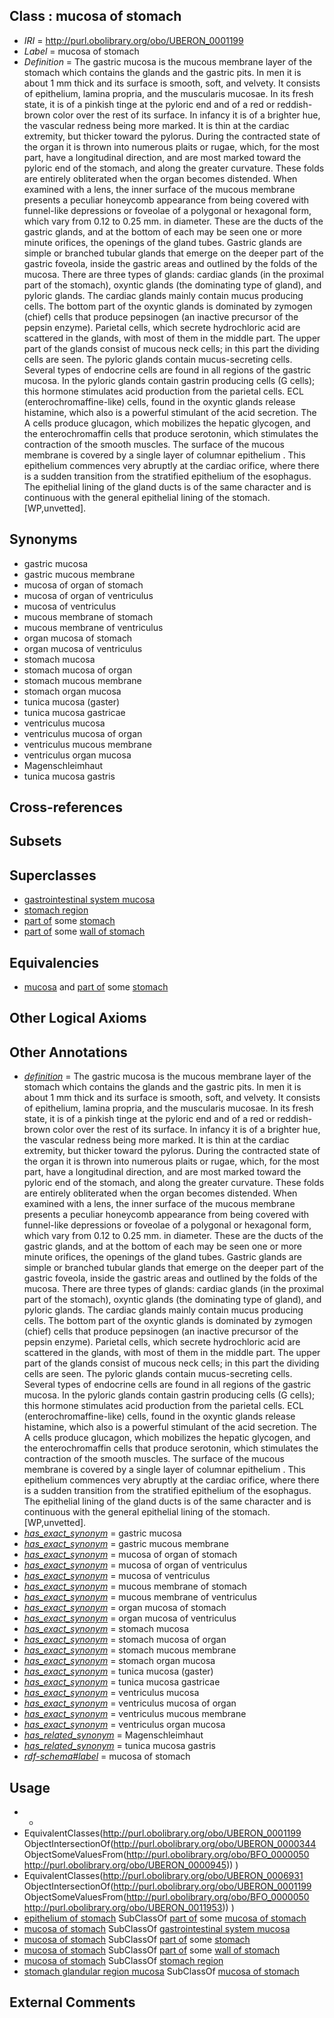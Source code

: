 
## Class : mucosa of stomach

 * *IRI* = http://purl.obolibrary.org/obo/UBERON_0001199
 * *Label* = mucosa of stomach
 * *Definition* = The gastric mucosa is the mucous membrane layer of the stomach which contains the glands and the gastric pits. In men it is about 1 mm thick and its surface is smooth, soft, and velvety. It consists of epithelium, lamina propria, and the muscularis mucosae. In its fresh state, it is of a pinkish tinge at the pyloric end and of a red or reddish-brown color over the rest of its surface. In infancy it is of a brighter hue, the vascular redness being more marked. It is thin at the cardiac extremity, but thicker toward the pylorus. During the contracted state of the organ it is thrown into numerous plaits or rugae, which, for the most part, have a longitudinal direction, and are most marked toward the pyloric end of the stomach, and along the greater curvature. These folds are entirely obliterated when the organ becomes distended. When examined with a lens, the inner surface of the mucous membrane presents a peculiar honeycomb appearance from being covered with funnel-like depressions or foveolae of a polygonal or hexagonal form, which vary from 0.12 to 0.25 mm. in diameter. These are the ducts of the gastric glands, and at the bottom of each may be seen one or more minute orifices, the openings of the gland tubes. Gastric glands are simple or branched tubular glands that emerge on the deeper part of the gastric foveola, inside the gastric areas and outlined by the folds of the mucosa. There are three types of glands: cardiac glands (in the proximal part of the stomach), oxyntic glands (the dominating type of gland), and pyloric glands. The cardiac glands mainly contain mucus producing cells. The bottom part of the oxyntic glands is dominated by zymogen (chief) cells that produce pepsinogen (an inactive precursor of the pepsin enzyme). Parietal cells, which secrete hydrochloric acid are scattered in the glands, with most of them in the middle part. The upper part of the glands consist of mucous neck cells; in this part the dividing cells are seen. The pyloric glands contain mucus-secreting cells. Several types of endocrine cells are found in all regions of the gastric mucosa. In the pyloric glands contain gastrin producing cells (G cells); this hormone stimulates acid production from the parietal cells. ECL (enterochromaffine-like) cells, found in the oxyntic glands release histamine, which also is a powerful stimulant of the acid secretion. The A cells produce glucagon, which mobilizes the hepatic glycogen, and the enterochromaffin cells that produce serotonin, which stimulates the contraction of the smooth muscles. The surface of the mucous membrane is covered by a single layer of columnar epithelium . This epithelium commences very abruptly at the cardiac orifice, where there is a sudden transition from the stratified epithelium of the esophagus. The epithelial lining of the gland ducts is of the same character and is continuous with the general epithelial lining of the stomach. [WP,unvetted].

## Synonyms

 * gastric mucosa
 * gastric mucous membrane
 * mucosa of organ of stomach
 * mucosa of organ of ventriculus
 * mucosa of ventriculus
 * mucous membrane of stomach
 * mucous membrane of ventriculus
 * organ mucosa of stomach
 * organ mucosa of ventriculus
 * stomach mucosa
 * stomach mucosa of organ
 * stomach mucous membrane
 * stomach organ mucosa
 * tunica mucosa (gaster)
 * tunica mucosa gastricae
 * ventriculus mucosa
 * ventriculus mucosa of organ
 * ventriculus mucous membrane
 * ventriculus organ mucosa
 * Magenschleimhaut
 * tunica mucosa gastris

## Cross-references


## Subsets


## Superclasses

 * [gastrointestinal system mucosa](../../UBERON/86/UBERON_0004786.md)
 * [stomach region](../../UBERON/34/UBERON_0009034.md)
 * [part of](../../BFO/50/BFO_0000050.md) some [stomach](../../UBERON/45/UBERON_0000945.md)
 * [part of](../../BFO/50/BFO_0000050.md) some [wall of stomach](../../UBERON/67/UBERON_0001167.md)

## Equivalencies

 * [mucosa](../../UBERON/44/UBERON_0000344.md) and [part of](../../BFO/50/BFO_0000050.md) some [stomach](../../UBERON/45/UBERON_0000945.md)

## Other Logical Axioms


## Other Annotations

 * *[definition](../../IAO/15/IAO_0000115.md)* = The gastric mucosa is the mucous membrane layer of the stomach which contains the glands and the gastric pits. In men it is about 1 mm thick and its surface is smooth, soft, and velvety. It consists of epithelium, lamina propria, and the muscularis mucosae. In its fresh state, it is of a pinkish tinge at the pyloric end and of a red or reddish-brown color over the rest of its surface. In infancy it is of a brighter hue, the vascular redness being more marked. It is thin at the cardiac extremity, but thicker toward the pylorus. During the contracted state of the organ it is thrown into numerous plaits or rugae, which, for the most part, have a longitudinal direction, and are most marked toward the pyloric end of the stomach, and along the greater curvature. These folds are entirely obliterated when the organ becomes distended. When examined with a lens, the inner surface of the mucous membrane presents a peculiar honeycomb appearance from being covered with funnel-like depressions or foveolae of a polygonal or hexagonal form, which vary from 0.12 to 0.25 mm. in diameter. These are the ducts of the gastric glands, and at the bottom of each may be seen one or more minute orifices, the openings of the gland tubes. Gastric glands are simple or branched tubular glands that emerge on the deeper part of the gastric foveola, inside the gastric areas and outlined by the folds of the mucosa. There are three types of glands: cardiac glands (in the proximal part of the stomach), oxyntic glands (the dominating type of gland), and pyloric glands. The cardiac glands mainly contain mucus producing cells. The bottom part of the oxyntic glands is dominated by zymogen (chief) cells that produce pepsinogen (an inactive precursor of the pepsin enzyme). Parietal cells, which secrete hydrochloric acid are scattered in the glands, with most of them in the middle part. The upper part of the glands consist of mucous neck cells; in this part the dividing cells are seen. The pyloric glands contain mucus-secreting cells. Several types of endocrine cells are found in all regions of the gastric mucosa. In the pyloric glands contain gastrin producing cells (G cells); this hormone stimulates acid production from the parietal cells. ECL (enterochromaffine-like) cells, found in the oxyntic glands release histamine, which also is a powerful stimulant of the acid secretion. The A cells produce glucagon, which mobilizes the hepatic glycogen, and the enterochromaffin cells that produce serotonin, which stimulates the contraction of the smooth muscles. The surface of the mucous membrane is covered by a single layer of columnar epithelium . This epithelium commences very abruptly at the cardiac orifice, where there is a sudden transition from the stratified epithelium of the esophagus. The epithelial lining of the gland ducts is of the same character and is continuous with the general epithelial lining of the stomach. [WP,unvetted].
 * *[has_exact_synonym](../../ym/oboInOwl#hasExactSynonym.md)* = gastric mucosa
 * *[has_exact_synonym](../../ym/oboInOwl#hasExactSynonym.md)* = gastric mucous membrane
 * *[has_exact_synonym](../../ym/oboInOwl#hasExactSynonym.md)* = mucosa of organ of stomach
 * *[has_exact_synonym](../../ym/oboInOwl#hasExactSynonym.md)* = mucosa of organ of ventriculus
 * *[has_exact_synonym](../../ym/oboInOwl#hasExactSynonym.md)* = mucosa of ventriculus
 * *[has_exact_synonym](../../ym/oboInOwl#hasExactSynonym.md)* = mucous membrane of stomach
 * *[has_exact_synonym](../../ym/oboInOwl#hasExactSynonym.md)* = mucous membrane of ventriculus
 * *[has_exact_synonym](../../ym/oboInOwl#hasExactSynonym.md)* = organ mucosa of stomach
 * *[has_exact_synonym](../../ym/oboInOwl#hasExactSynonym.md)* = organ mucosa of ventriculus
 * *[has_exact_synonym](../../ym/oboInOwl#hasExactSynonym.md)* = stomach mucosa
 * *[has_exact_synonym](../../ym/oboInOwl#hasExactSynonym.md)* = stomach mucosa of organ
 * *[has_exact_synonym](../../ym/oboInOwl#hasExactSynonym.md)* = stomach mucous membrane
 * *[has_exact_synonym](../../ym/oboInOwl#hasExactSynonym.md)* = stomach organ mucosa
 * *[has_exact_synonym](../../ym/oboInOwl#hasExactSynonym.md)* = tunica mucosa (gaster)
 * *[has_exact_synonym](../../ym/oboInOwl#hasExactSynonym.md)* = tunica mucosa gastricae
 * *[has_exact_synonym](../../ym/oboInOwl#hasExactSynonym.md)* = ventriculus mucosa
 * *[has_exact_synonym](../../ym/oboInOwl#hasExactSynonym.md)* = ventriculus mucosa of organ
 * *[has_exact_synonym](../../ym/oboInOwl#hasExactSynonym.md)* = ventriculus mucous membrane
 * *[has_exact_synonym](../../ym/oboInOwl#hasExactSynonym.md)* = ventriculus organ mucosa
 * *[has_related_synonym](../../ym/oboInOwl#hasRelatedSynonym.md)* = Magenschleimhaut
 * *[has_related_synonym](../../ym/oboInOwl#hasRelatedSynonym.md)* = tunica mucosa gastris
 * *[rdf-schema#label](../../el/rdf-schema#label.md)* = mucosa of stomach

## Usage

 * -
 * EquivalentClasses(<http://purl.obolibrary.org/obo/UBERON_0001199> ObjectIntersectionOf(<http://purl.obolibrary.org/obo/UBERON_0000344> ObjectSomeValuesFrom(<http://purl.obolibrary.org/obo/BFO_0000050> <http://purl.obolibrary.org/obo/UBERON_0000945>)) )
 * EquivalentClasses(<http://purl.obolibrary.org/obo/UBERON_0006931> ObjectIntersectionOf(<http://purl.obolibrary.org/obo/UBERON_0001199> ObjectSomeValuesFrom(<http://purl.obolibrary.org/obo/BFO_0000050> <http://purl.obolibrary.org/obo/UBERON_0011953>)) )
 * [epithelium of stomach](../../UBERON/76/UBERON_0001276.md) SubClassOf [part of](../../BFO/50/BFO_0000050.md) some [mucosa of stomach](../../UBERON/99/UBERON_0001199.md)
 * [mucosa of stomach](../../UBERON/99/UBERON_0001199.md) SubClassOf [gastrointestinal system mucosa](../../UBERON/86/UBERON_0004786.md)
 * [mucosa of stomach](../../UBERON/99/UBERON_0001199.md) SubClassOf [part of](../../BFO/50/BFO_0000050.md) some [stomach](../../UBERON/45/UBERON_0000945.md)
 * [mucosa of stomach](../../UBERON/99/UBERON_0001199.md) SubClassOf [part of](../../BFO/50/BFO_0000050.md) some [wall of stomach](../../UBERON/67/UBERON_0001167.md)
 * [mucosa of stomach](../../UBERON/99/UBERON_0001199.md) SubClassOf [stomach region](../../UBERON/34/UBERON_0009034.md)
 * [stomach glandular region mucosa](../../UBERON/31/UBERON_0006931.md) SubClassOf [mucosa of stomach](../../UBERON/99/UBERON_0001199.md)

## External Comments

